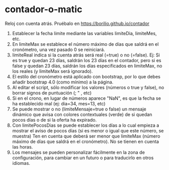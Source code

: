 # contador-o-matic
Reloj con cuenta atrás. Pruébalo en https://borilio.github.io/contador

1. Establecer la fecha límite mediante las variables limiteDia, limiteMes, etc.
2. En limiteMax se establece el número máximo de días que saldrá en el cronómetro, una vez pasado 0 se reiniciará.
3. limiteReal indica si la cuenta atrás será real (=true) o no (=false). Ej: Si es true y quedan 23 días, saldrán los 23 días en el contador, 
   pero si es false y quedan 23 días, saldrán los días especificados en limiteMax, no los reales (y limiteMax será ignorado).
4. El estilo del cronómetro está aplicado con bootstrap, por lo que debes añadir bootstrap 4.0 (como mínimo) a la página.
5. Al editar el script, sólo modificar los valores (números o true y false), no borrar signos de puntuación (; " , etc)  
6. Si en el crono, en lugar de números aparece "NaN", es que la fecha se ha establecido mal (ej: dia=34, mes=13, etc)
7. Se puede mostrar o no (limiteMensaje=true o false) un mensaje dinámico que avisa con colores contextuales (verde) de si quedan pocos días
   o de si la oferta ha expirado.
8. Con limitePocosDias se puede establecer los días a lo cual empieza a mostrar el aviso de pocos días (si es menor o igual que este número, se muestra)
   Ten en cuenta que deberá ser menor que limiteMax (número máximo de días que saldrá en el cronómetro). No se tienen en cuenta las horas.
9. Los mensajes se pueden personalizar fácilmente en la zona de configuración, para cambiar en un futuro o para traducirlo en otros idiomas.
